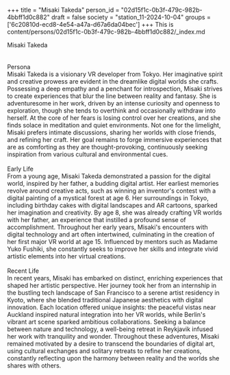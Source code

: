 +++
title = "Misaki Takeda"
person_id = "02d15f1c-0b3f-479c-982b-4bbff1d0c882"
draft = false
society = "station_11-2024-10-04"
groups = ['6c20810d-ecd8-4e54-a47a-d67a6da04bec']
+++
This is content/persons/02d15f1c-0b3f-479c-982b-4bbff1d0c882/_index.md

<div class="h1_1_right">Misaki Takeda</div><br>
<br>
<div class="h2">Persona</div><div class="plain">Misaki Takeda is a visionary VR developer from Tokyo. Her imaginative spirit and creative prowess are evident in the dreamlike digital worlds she crafts. Possessing a deep empathy and a penchant for introspection, Misaki strives to create experiences that blur the line between reality and fantasy. She is adventuresome in her work, driven by an intense curiosity and openness to exploration, though she tends to overthink and occasionally withdraw into herself. At the core of her fears is losing control over her creations, and she finds solace in meditation and quiet environments. Not one for the limelight, Misaki prefers intimate discussions, sharing her worlds with close friends, and refining her craft. Her goal remains to forge immersive experiences that are as comforting as they are thought-provoking, continuously seeking inspiration from various cultural and environmental cues.</div><br>
<div class="h2">Early Life</div><div class="plain">From a young age, Misaki Takeda demonstrated a passion for the digital world, inspired by her father, a budding digital artist. Her earliest memories revolve around creative acts, such as winning an inventor's contest with a digital painting of a mystical forest at age 6. Her surroundings in Tokyo, including birthday cakes with digital landscapes and AR cartoons, sparked her imagination and creativity. By age 8, she was already crafting VR worlds with her father, an experience that instilled a profound sense of accomplishment. Throughout her early years, Misaki's encounters with digital technology and art often intertwined, culminating in the creation of her first major VR world at age 15. Influenced by mentors such as Madame Yuko Fushiki, she constantly seeks to improve her skills and integrate vivid artistic elements into her virtual creations.</div><br>
<div class="h2">Recent Life</div><div class="plain">In recent years, Misaki has embarked on distinct, enriching experiences that shaped her artistic perspective. Her journey took her from an internship in the bustling tech landscape of San Francisco to a serene artist residency in Kyoto, where she blended traditional Japanese aesthetics with digital innovation. Each location offered unique insights: the peaceful vistas near Auckland inspired natural integration into her VR worlds, while Berlin's vibrant art scene sparked ambitious collaborations. Seeking a balance between nature and technology, a well-being retreat in Reykjavik infused her work with tranquility and wonder. Throughout these adventures, Misaki remained motivated by a desire to transcend the boundaries of digital art, using cultural exchanges and solitary retreats to refine her creations, constantly reflecting upon the harmony between reality and the worlds she shares with others.</div><br>

